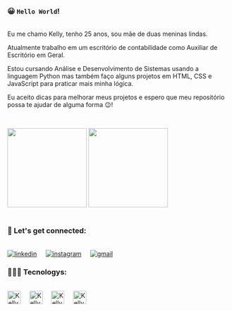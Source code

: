 ### 😀 `Hello World`!

</br>Eu me chamo Kelly, tenho 25 anos, sou mãe de duas meninas lindas.

Atualmente trabalho em um escritório de contabilidade como Auxiliar de Escritório em Geral.

Estou cursando Análise e Desenvolvimento de Sistemas usando a linguagem Python mas também faço alguns projetos em HTML, CSS e JavaScript para praticar mais minha lógica.

Eu aceito dicas para melhorar meus projetos e espero que meu repositório possa te ajudar de alguma forma 😉!

</br><div>

  <img height="180em" src="https://github-readme-stats.vercel.app/api?username=KellyErnesto&show_icons=true&theme=tokyonight"/>
  <img height="180em" src="https://github-readme-stats.vercel.app/api/top-langs/?username=KellyErnesto&layout=compact&theme=tokyonight"/>

</div></br>

### 💞 Let's get connected:

</br>[![linkedin](https://img.shields.io/badge/LinkedIn-0077B5?style=for-the-badge&logo=linkedin&logoColor=white)](https://www.linkedin.com/in/kelly-ernesto-892004215/) &nbsp;&nbsp;&nbsp;
[![instagram](https://img.shields.io/badge/Instagram-E4405F?style=for-the-badge&logo=instagram&logoColor=white)](https://www.instagram.com/kellyernestoo/)
&nbsp;&nbsp;&nbsp;
[![gmail](https://img.shields.io/badge/Gmail-D14836?style=for-the-badge&logo=gmail&logoColor=white)](kellyernesto351@gmail.com)</br>

### 👩🏽‍💻 Tecnologys:

</br>
<div>

  <img align="center" alt="Kelly_Python" height="30" widht="40" src="https://cdn-icons-png.flaticon.com/128/1822/1822899.png"/>
  &nbsp;&nbsp;&nbsp;
  <img align="center" alt="Kelly_HTML" height="30" widht="40" src="https://cdn-icons-png.flaticon.com/128/1051/1051277.png"/>
  &nbsp;&nbsp;&nbsp;
  <img align="center" alt="Kelly_CSS" height="30" widht="40" src="https://cdn-icons-png.flaticon.com/128/732/732190.png"/>
  &nbsp;&nbsp;&nbsp;
  <img align="center" alt="Kelly_js" height="30" widht="40" src="https://cdn-icons-png.flaticon.com/128/5968/5968292.png"/>
  
</div></br>
